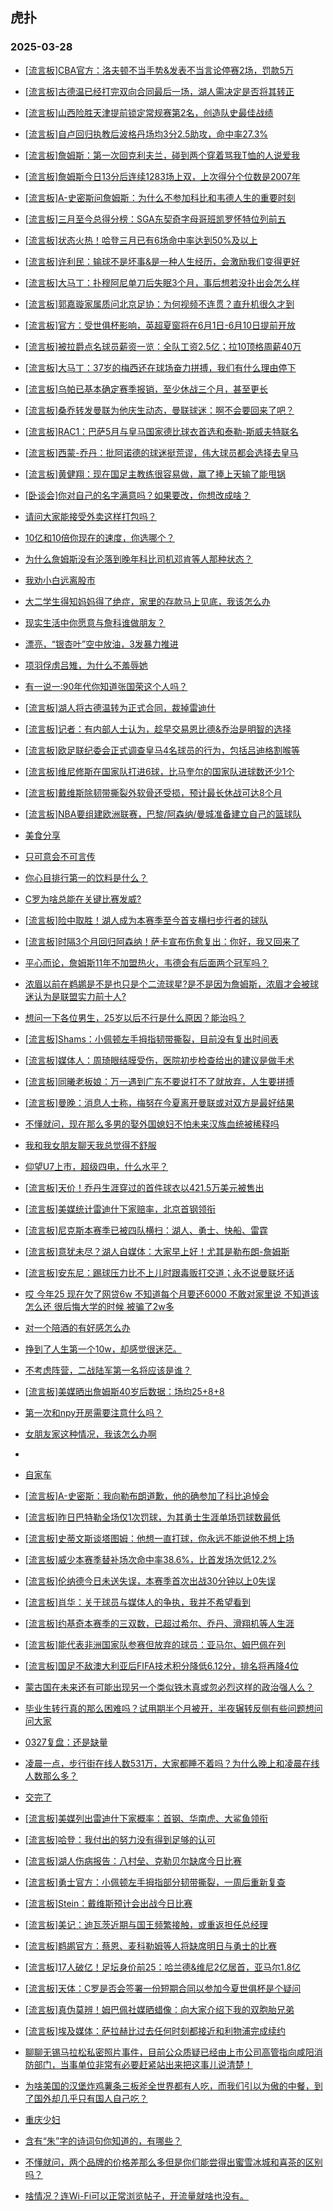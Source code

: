 ## 虎扑 
### 2025-03-28

+ [[流言板]CBA官方：洛夫顿不当手势&amp;发表不当言论停赛2场，罚款5万](https://bbs.hupu.com/631398293.html)

+ [[流言板]古德温已经打完双向合同最后一场，湖人需决定是否将其转正](https://bbs.hupu.com/631400560.html)

+ [[流言板]山西险胜天津提前锁定常规赛第2名，创造队史最佳战绩](https://bbs.hupu.com/631403272.html)

+ [[流言板]自卢回归执教后波格丹场均3分2.5助攻，命中率27.3%](https://bbs.hupu.com/631401173.html)

+ [[流言板]詹姆斯：第一次回克利夫兰，碰到两个穿着骂我T恤的人说爱我](https://bbs.hupu.com/631403073.html)

+ [[流言板]詹姆斯今日13分后连续1283场上双，上次得分个位数是2007年](https://bbs.hupu.com/631401313.html)

+ [[流言板]A-史密斯问詹姆斯：为什么不参加科比和韦德人生的重要时刻](https://bbs.hupu.com/631404458.html)

+ [[流言板]三月至今总得分榜：SGA东契奇字母哥班凯罗怀特位列前五](https://bbs.hupu.com/631398671.html)

+ [[流言板]状态火热！哈登三月已有6场命中率达到50%及以上](https://bbs.hupu.com/631402019.html)

+ [[流言板]许利民：输球不是坏事&amp;是一种人生经历，会激励我们变得更好](https://bbs.hupu.com/631403877.html)

+ [[流言板]大马丁：扑穆阿尼单刀后失眠3个月，事后想若没扑出会怎么样](https://bbs.hupu.com/631393301.html)

+ [[流言板]郭嘉璇家属质问北京足协：为何视频不连贯？直升机很久才到](https://bbs.hupu.com/631396552.html)

+ [[流言板]官方：受世俱杯影响，英超夏窗将在6月1日-6月10日提前开放](https://bbs.hupu.com/631400841.html)

+ [[流言板]被拉爵点名球员薪资一览：全队工资2.5亿；拉10顶格周薪40万](https://bbs.hupu.com/631395105.html)

+ [[流言板]大马丁：37岁的梅西还在球场奋力拼搏，我们有什么理由停下](https://bbs.hupu.com/631393619.html)

+ [[流言板]乌帕已基本确定赛季报销，至少休战三个月，甚至更长](https://bbs.hupu.com/631398258.html)

+ [[流言板]桑乔转发曼联为他庆生动态，曼联球迷：啊不会要回来了吧？](https://bbs.hupu.com/631394184.html)

+ [[流言板]RAC1：巴萨5月与皇马国家德比球衣首选和泰勒-斯威夫特联名](https://bbs.hupu.com/631393758.html)

+ [[流言板]西蒙-乔丹：批阿诺德的球迷挺荒谬，伟大球员都会选择去皇马](https://bbs.hupu.com/631397816.html)

+ [[流言板]黄健翔：现在国足主教练很容易做，赢了捧上天输了能甩锅](https://bbs.hupu.com/631394670.html)

+ [[卧谈会]你对自己的名字满意吗？如果要改，你想改成啥？](https://bbs.hupu.com/631402803.html)

+ [请问大家能接受外卖这样打包吗？](https://bbs.hupu.com/631399921.html)

+ [10亿和10倍你现在的速度，你选哪个？](https://bbs.hupu.com/631398494.html)

+ [为什么詹姆斯没有沦落到晚年科比司机邓肯等人那种状态？](https://bbs.hupu.com/631399647.html)

+ [我劝小白远离股市](https://bbs.hupu.com/631398442.html)

+ [大二学生得知妈妈得了绝症，家里的存款马上见底，我该怎么办](https://bbs.hupu.com/631400373.html)

+ [现实生活中你愿意与詹科谁做朋友？](https://bbs.hupu.com/631403775.html)

+ [漂亮，“银杏叶”空中放油，3发暴力推进](https://bbs.hupu.com/631399043.html)

+ [项羽俘虏吕雉，为什么不羞辱她](https://bbs.hupu.com/631401551.html)

+ [有一说一:90年代你知道张国荣这个人吗？](https://bbs.hupu.com/631399166.html)

+ [[流言板]湖人将古德温转为正式合同，裁掉雷迪什](https://bbs.hupu.com/631404915.html)

+ [[流言板]记者：有内部人士认为，趁早交易恩比德&amp;乔治是明智的选择](https://bbs.hupu.com/631400403.html)

+ [[流言板]欧足联纪委会正式调查皇马4名球员的行为，包括吕迪格割喉等](https://bbs.hupu.com/631404092.html)

+ [[流言板]维尼修斯在国家队打进6球，比马奎尔的国家队进球数还少1个](https://bbs.hupu.com/631402505.html)

+ [[流言板]戴维斯除韧带撕裂外软骨还受损，预计最长休战可达8个月](https://bbs.hupu.com/631398144.html)

+ [[流言板]NBA要组建欧洲联赛，巴黎/阿森纳/曼城准备建立自己的篮球队](https://bbs.hupu.com/631403203.html)

+ [美食分享](https://bbs.hupu.com/631399432.html)

+ [只可意会不可言传](https://bbs.hupu.com/631400597.html)

+ [你心目排行第一的饮料是什么？](https://bbs.hupu.com/631402357.html)

+ [C罗为啥总能在关键比赛发威?](https://bbs.hupu.com/631403914.html)

+ [[流言板]险中取胜！湖人成为本赛季至今首支横扫步行者的球队](https://bbs.hupu.com/631404976.html)

+ [[流言板]时隔3个月回归阿森纳！萨卡宣布伤愈复出：你好，我又回来了](https://bbs.hupu.com/631404972.html)

+ [平心而论，詹姆斯11年不加盟热火，韦德会有后面两个冠军吗？](https://bbs.hupu.com/631404572.html)

+ [浓眉以前在鹈鹕是不是也只是个二流球星?是不是因为詹姆斯，浓眉才会被球迷认为是联盟实力前十人?](https://bbs.hupu.com/631404605.html)

+ [想问一下各位男生，25岁以后不行是什么原因？能治吗？](https://bbs.hupu.com/631401125.html)

+ [[流言板]Shams：小佩顿左手拇指韧带撕裂，目前没有复出时间表](https://bbs.hupu.com/631405635.html)

+ [[流言板]媒体人：周琦眼结膜受伤，医院初步检查给出的建议是做手术](https://bbs.hupu.com/631405249.html)

+ [[流言板]同曦老板娘：万一遇到广东不要说打不了就放弃，人生要拼搏](https://bbs.hupu.com/631404555.html)

+ [[流言板]曼晚：消息人士称，梅努在今夏离开曼联或对双方是最好结果](https://bbs.hupu.com/631398396.html)

+ [不懂就问，现在那么多男的娶外国媳妇不怕未来汉族血统被稀释吗](https://bbs.hupu.com/631405222.html)

+ [我和我女朋友聊天我总觉得不舒服](https://bbs.hupu.com/631403592.html)

+ [仰望U7上市，超级四电，什么水平？](https://bbs.hupu.com/631402226.html)

+ [[流言板]天价！乔丹生涯穿过的首件球衣以421.5万美元被售出](https://bbs.hupu.com/631405074.html)

+ [[流言板]美媒统计雷迪什下家赔率，北京首钢领衔](https://bbs.hupu.com/631405770.html)

+ [[流言板]尼克斯本赛季已被四队横扫：湖人、勇士、快船、雷霆](https://bbs.hupu.com/631404734.html)

+ [[流言板]意犹未尽？湖人自媒体：大家早上好！尤其是勒布朗-詹姆斯](https://bbs.hupu.com/631404347.html)

+ [[流言板]安东尼：踢球压力比不上儿时跟毒贩打交道；永不说曼联坏话](https://bbs.hupu.com/631404694.html)

+ [哎  今年25  现在欠了网贷6w    不知道每个月要还6000  不敢对家里说  不知道该怎么还   很后悔大学的时候  被骗了2w多](https://bbs.hupu.com/631405482.html)

+ [对一个陪酒的有好感怎么办](https://bbs.hupu.com/631404218.html)

+ [挣到了人生第一个10w，却感觉很迷茫。](https://bbs.hupu.com/631405184.html)

+ [不考虑阵营，二战陆军第一名将应该是谁？](https://bbs.hupu.com/631404946.html)

+ [[流言板]美媒晒出詹姆斯40岁后数据：场均25+8+8](https://bbs.hupu.com/631404853.html)

+ [第一次和npy开房需要注意什么吗？](https://bbs.hupu.com/631404767.html)

+ [女朋友家这种情况，我该怎么办啊](https://bbs.hupu.com/631405640.html)

+ [︎︎︎](https://bbs.hupu.com/631405112.html)

+ [自家车](https://bbs.hupu.com/631405045.html)

+ [[流言板]A-史密斯：我向勒布朗道歉，他的确参加了科比追悼会](https://bbs.hupu.com/631405869.html)

+ [[流言板]昨日巴特勒全场仅1次罚球，为其勇士生涯单场罚球数最低](https://bbs.hupu.com/631405151.html)

+ [[流言板]史蒂文斯谈塔图姆：他想一直打球，你永远不能说他不想上场](https://bbs.hupu.com/631405307.html)

+ [[流言板]威少本赛季替补场次命中率38.6%，比首发场次低12.2%](https://bbs.hupu.com/631405178.html)

+ [[流言板]伦纳德今日未送失误，本赛季首次出战30分钟以上0失误](https://bbs.hupu.com/631405121.html)

+ [[流言板]肖华：关于球员与媒体人的争执，我并不希望看到](https://bbs.hupu.com/631405903.html)

+ [[流言板]约基奇本赛季的三双数，已超过希尔、乔丹、滑翔机等人生涯](https://bbs.hupu.com/631405314.html)

+ [[流言板]能代表非洲国家队参赛但放弃的球员：亚马尔、姆巴佩在列](https://bbs.hupu.com/631399002.html)

+ [[流言板]国足不敌澳大利亚后FIFA技术积分降低6.12分，排名将再降4位](https://bbs.hupu.com/631398696.html)

+ [蒙古国在未来还有可能出现另一个类似铁木真或忽必烈这样的政治强人么？](https://bbs.hupu.com/631405922.html)

+ [毕业生转行真的那么困难吗？试用期半个月被开，半夜辗转反侧有些问题想问问大家](https://bbs.hupu.com/631405880.html)

+ [0327复盘：还是缺量](https://bbs.hupu.com/631405376.html)

+ [凌晨一点，步行街在线人数531万，大家都睡不着吗？为什么晚上和凌晨在线人数那么多？](https://bbs.hupu.com/631405498.html)

+ [交完了](https://bbs.hupu.com/631405729.html)

+ [[流言板]美媒列出雷迪什下家概率：首钢、华南虎、大鲨鱼领衔](https://bbs.hupu.com/631405770.html)

+ [[流言板]哈登：我付出的努力没有得到足够的认可](https://bbs.hupu.com/631406083.html)

+ [[流言板]湖人伤病报告：八村垒、克勒贝尔缺席今日比赛](https://bbs.hupu.com/631405827.html)

+ [[流言板]勇士官方：小佩顿左手拇指部分韧带撕裂，一周后重新复查](https://bbs.hupu.com/631406001.html)

+ [[流言板]Stein：戴维斯预计会出战今日比赛](https://bbs.hupu.com/631405824.html)

+ [[流言板]美记：迪瓦茨近期与国王频繁接触，或重返担任总经理](https://bbs.hupu.com/631405744.html)

+ [[流言板]鹈鹕官方：蔡恩、麦科勒姆等人将缺席明日与勇士的比赛](https://bbs.hupu.com/631406163.html)

+ [[流言板]17人破亿！足坛身价前25：哈兰德&amp;维尼2亿居首，亚马尔1.8亿](https://bbs.hupu.com/631404799.html)

+ [[流言板]天体：C罗是否会签署一份短期合同以参加今夏世俱杯是个疑问](https://bbs.hupu.com/631404001.html)

+ [[流言板]真伪莫辨！姆巴佩社媒晒蜡像：向大家介绍下我的双胞胎兄弟](https://bbs.hupu.com/631404416.html)

+ [[流言板]埃及媒体：萨拉赫比过去任何时刻都接近和利物浦完成续约](https://bbs.hupu.com/631404336.html)

+ [聊聊无锡马拉松私密照片事件，目前公众质疑已经由上市公司高管指向咸阳消防部门，当事单位非常有必要赶紧站出来把这事儿说清楚！](https://bbs.hupu.com/631405872.html)

+ [为啥美国的汉堡炸鸡薯条三板斧全世界都有人吃，而我们引以为傲的中餐，到了国外却几乎只有国人自己吃？](https://bbs.hupu.com/631405647.html)

+ [重庆少妇](https://bbs.hupu.com/631405668.html)

+ [含有“朱”字的诗词句你知道的，有哪些？](https://bbs.hupu.com/631406206.html)

+ [不懂就问，两个品牌的价格差那么多但是你们能尝得出蜜雪冰城和喜茶的区别吗？](https://bbs.hupu.com/631405682.html)

+ [啥情况？连Wi-Fi可以正常浏览帖子，开流量就啥也没有。](https://bbs.hupu.com/631406217.html)

